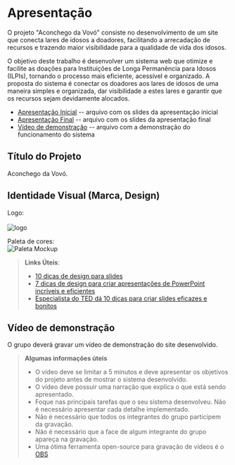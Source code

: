 # Apresentação

O projeto "Aconchego da Vovó" consiste no desenvolvimento de um site que conecta lares de idosos a doadores, facilitando a arrecadação de recursos e trazendo maior visibilidade para a qualidade de vida dos idosos.

O objetivo deste trabalho é desenvolver um sistema web que otimize e facilite as doações para Instituições de Longa Permanência para Idosos (ILPIs), tornando o processo mais eficiente, acessível e organizado. A proposta do sistema é conectar os doadores aos lares de idosos de uma maneira simples e organizada, dar visibilidade a estes lares e garantir que os recursos sejam devidamente alocados.

* [Apresentação Inicial](./PitchInicial.pdf) -- arquivo com os slides da apresentação inicial
* [Apresentação Final](./ApresentacaoFinal.pdf) -- arquivo com os slides da apresentação final
* [Vídeo de demonstração](./sample-video.mp4) -- arquivo com a demonstração do funcionamento do sistema

## Título do Projeto

Aconchego da Vovó.

## Identidade Visual (Marca, Design)

Logo: <br><br>
![logo](https://github.com/user-attachments/assets/afd953dc-3803-4b05-b18c-7ce6c9a26317)

Paleta de cores: <br>
![Paleta Mockup](https://github.com/user-attachments/assets/d00265a9-22a6-49e6-9e8c-2c5b5ac727a2)

> **Links Úteis**:
> - [10 dicas de design para slides](https://rockcontent.com/blog/design-para-slides/)
> - [7 dicas de design para criar apresentações de PowerPoint incríveis e eficientes](https://www.shutterstock.com/pt/blog/7-dicas-de-design-para-criar-apresentacoes-de-powerpoint-incriveis-e-eficientes)
> - [Especialista do TED dá 10 dicas para criar slides eficazes e bonitos](https://soap.com.br/blog/especialista-do-ted-da-10-dicas-para-criar-slides-eficazes-e-bonitos)

## Vídeo de demonstração

O grupo deverá gravar um vídeo de demonstração do site desenvolvido.

> **Algumas informações úteis**
> - O vídeo deve se limitar a 5 minutos e deve apresentar os objetivos do projeto antes de mostrar o sistema desenvolvido.
> - O vídeo deve possuir uma narração que explica o que está sendo apresentado.
> - Foque nas principais tarefas que o seu sistema desenvolveu. Não é necessário apresentar cada detalhe implementado.
> - Não é necessário que todos os integrantes do grupo participem da gravação.
> - Não é necessário que a face de algum integrante do grupo apareça na gravação.
> - Uma ótima ferramenta open-source para gravação de vídeos é o [OBS](https://obsproject.com/pt-br/download)


